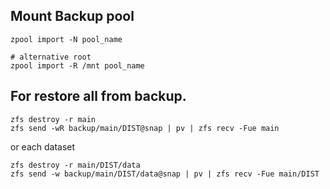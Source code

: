 ## Mount Backup pool

```
zpool import -N pool_name

# alternative root
zpool import -R /mnt pool_name
```

## For restore all from backup.

```
zfs destroy -r main
zfs send -wR backup/main/DIST@snap | pv | zfs recv -Fue main
```

or each dataset

```
zfs destroy -r main/DIST/data
zfs send -w backup/main/DIST/data@snap | pv | zfs recv -Fue main/DIST
```
